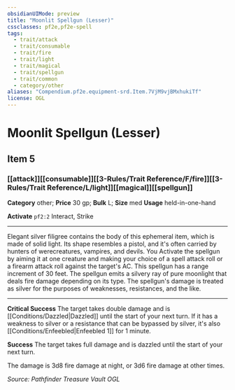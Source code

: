 ```yaml
---
obsidianUIMode: preview
title: "Moonlit Spellgun (Lesser)"
cssclasses: pf2e,pf2e-spell
tags:
  - trait/attack
  - trait/consumable
  - trait/fire
  - trait/light
  - trait/magical
  - trait/spellgun
  - trait/common
  - category/other
aliases: "Compendium.pf2e.equipment-srd.Item.7VjM9vjBMxhukiTf"
license: OGL
---
```

# Moonlit Spellgun (Lesser)
## Item 5
### [[attack]][[consumable]][[3-Rules/Trait Reference/F/fire]][[3-Rules/Trait Reference/L/light]][[magical]][[spellgun]]

**Category** other; 
**Price** 30 gp; 
**Bulk** L; **Size** med
**Usage** held-in-one-hand

**Activate** `pf2:2` Interact, Strike

* * *

Elegant silver filigree contains the body of this ephemeral item, which is made of solid light. Its shape resembles a pistol, and it's often carried by hunters of werecreatures, vampires, and devils. You Activate the spellgun by aiming it at one creature and making your choice of a spell attack roll or a firearm attack roll against the target's AC. This spellgun has a range increment of 30 feet. The spellgun emits a silvery ray of pure moonlight that deals fire damage depending on its type. The spellgun's damage is treated as silver for the purposes of weaknesses, resistances, and the like.

* * *

**Critical Success** The target takes double damage and is [[Conditions/Dazzled|Dazzled]] until the start of your next turn. If it has a weakness to silver or a resistance that can be bypassed by silver, it's also [[Conditions/Enfeebled|Enfeebled 1]] for 1 minute.

**Success** The target takes full damage and is dazzled until the start of your next turn.

The damage is 3d8 fire damage at night, or 3d6 fire damage at other times.

*Source: Pathfinder Treasure Vault*
*OGL*